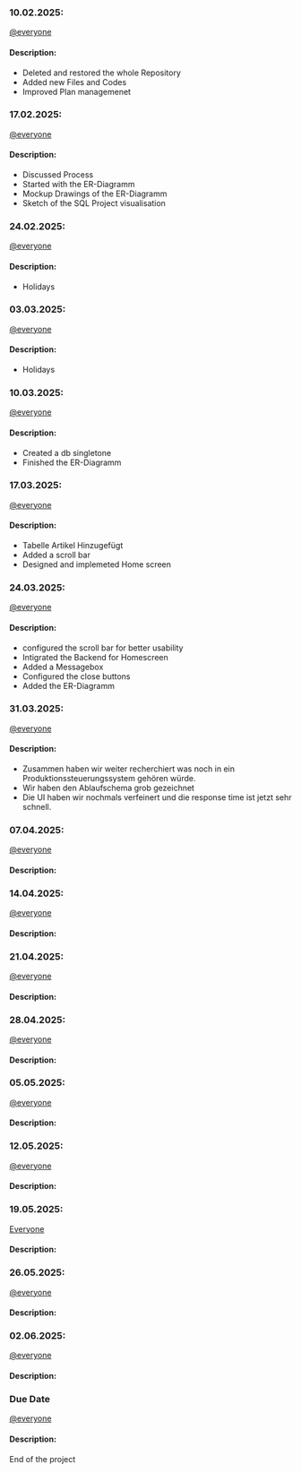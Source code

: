 ### 10.02.2025:
[@everyone](https://github.com/kingkushgaming/PSS/blob/main/docs/CONTRIBUTING.md)
#### Description:

- Deleted and restored the whole Repository
- Added new Files and Codes
- Improved Plan managemenet


### 17.02.2025:  
[@everyone](https://github.com/kingkushgaming/PSS/blob/main/docs/CONTRIBUTING.md)  
#### Description:

- Discussed Process
- Started with the ER-Diagramm
- Mockup Drawings of the ER-Diagramm
- Sketch of the SQL Project visualisation


### 24.02.2025:  
[@everyone](https://github.com/kingkushgaming/PSS/blob/main/docs/CONTRIBUTING.md)  
#### Description:
- Holidays

### 03.03.2025:  
[@everyone](https://github.com/kingkushgaming/PSS/blob/main/docs/CONTRIBUTING.md)  
#### Description:
- Holidays

### 10.03.2025:  
[@everyone](https://github.com/kingkushgaming/PSS/blob/main/docs/CONTRIBUTING.md)  
#### Description:
- Created a db singletone
- Finished the ER-Diagramm

### 17.03.2025:  
[@everyone](https://github.com/kingkushgaming/PSS/blob/main/docs/CONTRIBUTING.md)  
#### Description:
- Tabelle Artikel Hinzugefügt
- Added a scroll bar
- Designed and implemeted Home screen
 
### 24.03.2025:  
[@everyone](https://github.com/kingkushgaming/PSS/blob/main/docs/CONTRIBUTING.md)  
#### Description:
- configured the scroll bar for better usability
- Intigrated the Backend for Homescreen
- Added a Messagebox
- Configured the close buttons
- Added the ER-Diagramm

### 31.03.2025:  
[@everyone](https://github.com/kingkushgaming/PSS/blob/main/docs/CONTRIBUTING.md)  
#### Description:

- Zusammen haben wir weiter recherchiert was noch in ein Produktionssteuerungssystem gehören würde.
- Wir haben den Ablaufschema grob gezeichnet
- Die UI haben wir nochmals verfeinert und die response time ist jetzt sehr schnell.


### 07.04.2025:  
[@everyone](https://github.com/kingkushgaming/PSS/blob/main/docs/CONTRIBUTING.md)  
#### Description:


### 14.04.2025:  
[@everyone](https://github.com/kingkushgaming/PSS/blob/main/docs/CONTRIBUTING.md)  
#### Description:



### 21.04.2025:  
[@everyone](https://github.com/kingkushgaming/PSS/edit/main/docs/CONTRIBUTING.md)  
#### Description:



### 28.04.2025:  
[@everyone](https://github.com/kingkushgaming/PSS/edit/main/docs/CONTRIBUTING.md)  
#### Description:


### 05.05.2025:  
[@everyone](https://github.com/kingkushgaming/PSS/edit/main/docs/CONTRIBUTING.md)  
#### Description:


### 12.05.2025:  
[@everyone](https://github.com/kingkushgaming/PSS/edit/main/docs/CONTRIBUTING.md)  
#### Description:


### 19.05.2025:  
[Everyone](https://github.com/kingkushgaming/PSS/edit/main/docs/CONTRIBUTING.md)  
#### Description:


### 26.05.2025:  
[@everyone](https://github.com/kingkushgaming/PSS/edit/main/docs/CONTRIBUTING.md)  
#### Description:


### 02.06.2025:  
[@everyone](https://github.com/kingkushgaming/PSS/edit/main/docs/CONTRIBUTING.md)  
#### Description:


### Due Date 
[@everyone](https://github.com/kingkushgaming/PSS/edit/main/docs/CONTRIBUTING.md)  
#### Description:
 End of the project 
